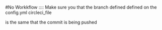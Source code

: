 #No Workkflow
:::: Make sure you that the branch defined defined on the config.yml circleci_file 

is the same that the commit is being pushed
